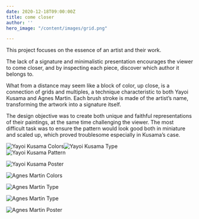 ```yaml
---
date: 2020-12-18T09:00:00Z
title: come closer
author: ''
hero_image: "/content/images/grid.png"

---
```

This project focuses on the essence of an artist and their work.

The lack of a signature and minimalistic presentation encourages the viewer to come closer, and by inspecting each piece, discover which author it belongs to.

What from a distance may seem like a block of color, up close, is a connection of grids and multiples, a technique characteristic to both Yayoi Kusama and Agnes Martin. Each brush stroke is made of the artist’s name, transforming the artwork into a signature itself.

The design objective was to create both unique and faithful representations of their paintings, at the same time challenging the viewer. The most difficult task was to ensure the pattern would look good both in miniature and scaled up, which proved troublesome especially in Kusama’s case.

![Yayoi Kusama Colors](/content/images/kusama_cmyk.png "Yayoi Kusama Colors")![Yayoi Kusama Type](/content/images/kusama-1.png "Yayoi Kusama Type")  
![Yayoi Kusama Pattern](/content/images/kusama_poster_transp.png "Yayoi Kusama Pattern")

![Yayoi Kusama Poster](/content/images/kusama.png "Yayoi Kusama Poster")

![Agnes Martin Colors](/content/images/martin_cmyk.png "Agnes Martin Colors")

![Agnes Martin Type](/content/images/martin-1.png "Agnes Martin Type")

![Agnes Martin Type](/content/images/martin-sq.png "Agnes Martin Type")

![Agnes Martin Poster](/content/images/martin.png "Agnes Martin Poster")